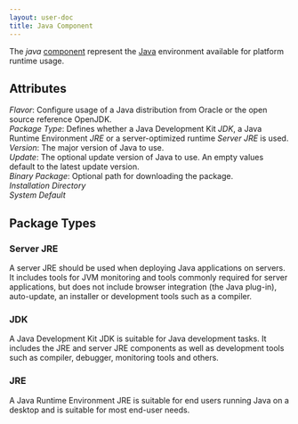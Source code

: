 ```yaml
---
layout: user-doc
title: Java Component
---
```


The _java_ [component](./components/html) represent the [Java](https://java.com/) environment available for platform
runtime usage.

## Attributes

_Flavor_: Configure usage of a Java distribution from Oracle or the open source reference OpenJDK.<br>
_Package Type_: Defines whether a Java Development Kit _JDK_, a Java Runtime Environment _JRE_ or a server-optimized 
runtime _Server JRE_ is used.<br>
_Version_: The major version of Java to use. <br>
_Update_: The optional update version of Java to use. An empty values default to the latest update version.<br>
_Binary Package_: Optional path for downloading the package.<br>
_Installation Directory_ <br>
_System Default_ <br>

## Package Types

### Server JRE

A server JRE should be used when deploying  Java applications on servers. It includes tools for JVM monitoring and
tools commonly required for server applications, but does not include browser integration (the Java plug-in), 
auto-update, an installer or development tools such as a compiler.

### JDK

A Java Development Kit JDK is suitable for Java development tasks. It includes the JRE and server JRE components as well
as development tools such as compiler, debugger, monitoring tools  and others.

### JRE 

A Java Runtime Environment JRE is suitable for end users running Java on a desktop and is suitable for most end-user
needs.


